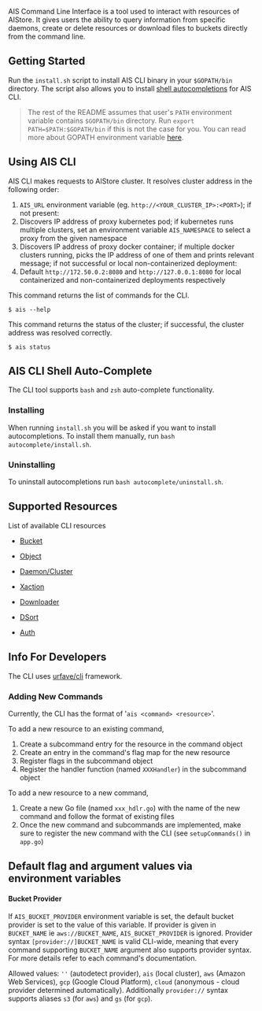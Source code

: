 AIS Command Line Interface is a tool used to interact with resources of AIStore. It gives users the ability to query information from specific daemons,
create or delete resources or download files to buckets directly from the command line.

## Getting Started

Run the `install.sh` script to install AIS CLI binary in your `$GOPATH/bin` directory.
The script also allows you to install [shell autocompletions](#ais-cli-shell-auto-complete) for AIS CLI.

> The rest of the README assumes that user's `PATH` environment variable contains `$GOPATH/bin` directory.
> Run `export PATH=$PATH:$GOPATH/bin` if this is not the case for you.
> You can read more about GOPATH environment variable [here](https://golang.org/doc/code.html#GOPATH).

## Using AIS CLI

AIS CLI makes requests to AIStore cluster. It resolves cluster address in the following order:
1. `AIS_URL` environment variable (eg. `http://<YOUR_CLUSTER_IP>:<PORT>`); if not present:
2. Discovers IP address of proxy kubernetes pod; if kubernetes runs multiple clusters, set an environment variable `AIS_NAMESPACE` to select a proxy from the given namespace
3. Discovers IP address of proxy docker container; if multiple docker clusters running, picks the IP address of one of them and prints relevant message;
if not successful or local non-containerized deployment:
4. Default `http://172.50.0.2:8080` and `http://127.0.0.1:8080` for local containerized and non-containerized deployments respectively

This command returns the list of commands for the CLI.

```console
$ ais --help
```

This command returns the status of the cluster; if successful, the cluster address was resolved correctly.

```console
$ ais status
```

## AIS CLI Shell Auto-Complete

The CLI tool supports `bash` and `zsh` auto-complete functionality.

### Installing

When running `install.sh` you will be asked if you want to install autocompletions.
To install them manually, run `bash autocomplete/install.sh`.

### Uninstalling

To uninstall autocompletions run `bash autocomplete/uninstall.sh`.

## Supported Resources

List of available CLI resources

* [Bucket](./resources/bucket.md)

* [Object](./resources/object.md)

* [Daemon/Cluster](./resources/daeclu.md)

* [Xaction](./resources/xaction.md)

* [Downloader](./resources/download.md)

* [DSort](./resources/dsort.md)

* [Auth](./resources/users.md)

## Info For Developers

The CLI uses [urfave/cli](https://github.com/urfave/cli) framework.

### Adding New Commands

Currently, the CLI has the format of '`ais <command> <resource>`'.

To add a new resource to an existing command,

1. Create a subcommand entry for the resource in the command object
2. Create an entry in the command's flag map for the new resource
3. Register flags in the subcommand object
4. Register the handler function (named `XXXHandler`) in the subcommand object

To add a new resource to a new command,

1. Create a new Go file (named `xxx_hdlr.go`) with the name of the new command and follow the format of existing files
2. Once the new command and subcommands are implemented, make sure to register the new command with the CLI (see `setupCommands()` in `app.go`)

## Default flag and argument values via environment variables

#### Bucket Provider

If `AIS_BUCKET_PROVIDER` environment variable is set, the default bucket provider is set to the value of this variable.
If provider is given in `BUCKET_NAME` ie `aws://BUCKET_NAME`, `AIS_BUCKET_PROVIDER` is ignored.
Provider syntax `[provider://]BUCKET_NAME` is valid CLI-wide, meaning that every command supporting `BUCKET_NAME` argument
also supports provider syntax. For more details refer to each command's documentation.

Allowed values: `''` (autodetect provider), `ais` (local cluster), `aws` (Amazon Web Services), `gcp` (Google Cloud Platform),
`cloud` (anonymous - cloud provider determined automatically). 
Additionally `provider://` syntax supports aliases `s3` (for `aws`) and `gs` (for `gcp`).